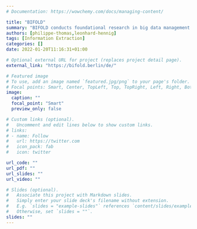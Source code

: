 ```yaml
---
# Documentation: https://wowchemy.com/docs/managing-content/

title: "BIFOLD"
summary: "BIFOLD conducts foundational research in big data management and machine learning, as well as its intersection, to educate future talent, and create high-impact knowledge exchange. The Berlin Institute for the Foundations of Learning and Data (BIFOLD), has evolved in 2019 from the merger of two national Artificial Intelligence Competence Centers: the Berlin Big Data Center (BBDC) and the Berlin Center for Machine Learning (BZML). Embedded in the vibrant Berlin metropolitan area, BIFOLD provides an outstanding scientific environment and numerous collaboration opportunities for national and international researchers. BIFOLD offers a broad range of research topics as well as a platform for interdisciplinary research and knowledge exchange with the sciences and humanities, industry, startups and society. Within BIFOLD, DFKI SLT conducts research in Clinical AI, specifically addressing the task of Pharmacovigilance. Pharmacovigilance is concerned with the assessment and prevention of adverse drug reactions (ADR) in pharmaceutical products. As the level of medication is generally raising all over the world, the potential risk of unwanted side effects, such as ADRs, is constantly increasing. Patients exchange views in their own language as 'experts in their own right,' in social media and disease-specific forums. Our project addresses the detection and extraction of ADR from medical forums and social media across different languages using cross-lingual transfer learning in combination with external knowledge sources."
authors: [philippe-thomas,leonhard-hennig]
tags: [Information Extraction]
categories: []
date: 2022-01-20T11:16:31+01:00

# Optional external URL for project (replaces project detail page).
external_link: "https://bifold.berlin/de/"

# Featured image
# To use, add an image named `featured.jpg/png` to your page's folder.
# Focal points: Smart, Center, TopLeft, Top, TopRight, Left, Right, BottomLeft, Bottom, BottomRight.
image:
  caption: ""
  focal_point: "Smart"
  preview_only: false

# Custom links (optional).
#   Uncomment and edit lines below to show custom links.
# links:
# - name: Follow
#   url: https://twitter.com
#   icon_pack: fab
#   icon: twitter

url_code: ""
url_pdf: ""
url_slides: ""
url_video: ""

# Slides (optional).
#   Associate this project with Markdown slides.
#   Simply enter your slide deck's filename without extension.
#   E.g. `slides = "example-slides"` references `content/slides/example-slides.md`.
#   Otherwise, set `slides = ""`.
slides: ""
---
```

